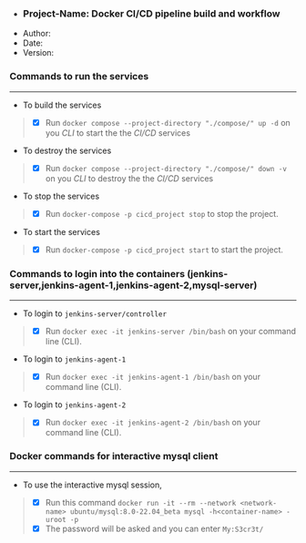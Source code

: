 - ### Project-Name: Docker CI/CD pipeline build and workflow ###
- Author:
- Date:
- Version:

### Commands to run the services ###
------------------------------------
- To build the services
> - [x] Run `docker compose --project-directory "./compose/" up -d` on you *CLI* to start the the *CI/CD* services
- To destroy the services
> - [x] Run `docker compose --project-directory "./compose/" down -v` on you *CLI* to destroy the the *CI/CD* services
- To stop the services
> - [x] Run `docker-compose -p cicd_project stop` to stop the project.
- To start the services
> - [x] Run `docker-compose -p cicd_project start` to start the project.

### Commands to login into the containers (jenkins-server,jenkins-agent-1,jenkins-agent-2,mysql-server) ###
-----------------------------------------------------------------------------------------------------------
- To login to `jenkins-server/controller` 
> - [x] Run `docker exec -it jenkins-server /bin/bash` on your command line (CLI).
- To login to `jenkins-agent-1` 
> - [x] Run `docker exec -it jenkins-agent-1 /bin/bash` on your command line (CLI).
- To login to `jenkins-agent-2` 
> - [x] Run `docker exec -it jenkins-agent-2 /bin/bash` on your command line (CLI).

### Docker commands for interactive mysql client ###
----------------------------------------------------
- To use the interactive mysql session,
> - [x] Run this command `docker run -it --rm --network <network-name> ubuntu/mysql:8.0-22.04_beta mysql -h<container-name> -uroot -p`
> - [x] The password will be asked and you can enter `My:S3cr3t/`